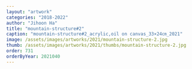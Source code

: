 ```yaml
---
layout: "artwork"
categories: "2018-2022"
author: "Jihoon Ha"
title: "mountain-structure#2"
caption: "mountain-structure#2_acrylic,oil on canvas_33×24㎝_2021"
image: /assets/images/artworks/2021/mountain-structure-2.jpg
thumb: /assets/images/artworks/2021/thumbs/mountain-structure-2.jpg
order: 731
orderByYear: 2021040
---
```

